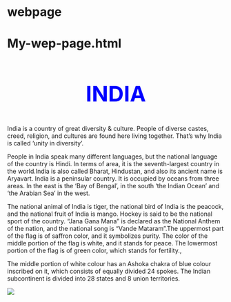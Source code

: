# webpage<!DOCTYPE html>
<html>
<title>Online HTML Editor</title>
<head></head>
<body>
<h1>My-wep-page.html</h1>
<h2 style ="text-align:center;color:blue;font-size:50px">INDIA</h2>
<p>India is a country of great diversity & culture. People of diverse castes, creed, religion, and cultures are found here living together. That’s why India is called ‘unity in diversity’.<br>

People in India speak many different languages, but the national language of the country is Hindi. In terms of area, it is the seventh-largest country in the world.India is also called Bharat, Hindustan, and also its ancient name is Aryavart. India is a peninsular country. It is occupied by oceans from three areas. In the east is the ‘Bay of Bengal’, in the south ‘the Indian Ocean’ and ‘the Arabian Sea’ in the west. <br>

The national animal of India is tiger, the national bird of India is the peacock, and the national fruit of India is mango. Hockey is said to be the national sport of the country. “Jana Gana Mana” is declared as the National Anthem of the nation, and the national song is “Vande Mataram”.The uppermost part of the flag is of saffron color, and it symbolizes purity. The color of the middle portion of the flag is white, and it stands for peace. The lowermost portion of the flag is of green color, which stands for fertility.,<br>

The middle portion of white colour has an Ashoka chakra of blue colour inscribed on it, which consists of equally divided 24 spokes. The Indian subcontinent is divided into 28 states and 8 union territories.</p>
<img src="https://i.pinimg.com/originals/dc/88/44/dc8844a183b2916dc60e2ef126dcdee0.jpg">
</body>
</html>
